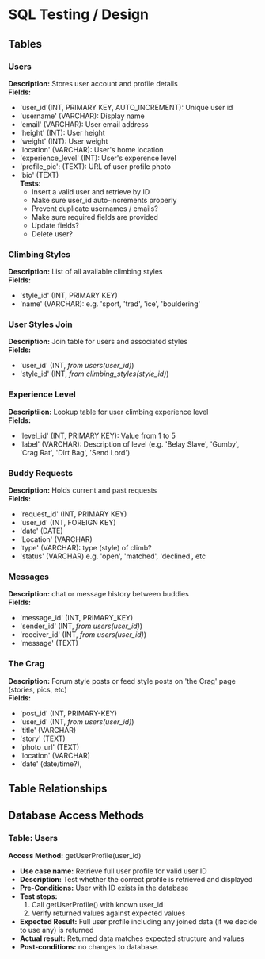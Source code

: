 # SQL Testing / Design


## Tables


### Users
**Description:** Stores user account and profile details  
**Fields:**  
- 'user_id'(INT, PRIMARY KEY, AUTO_INCREMENT): Unique user id
- 'username' (VARCHAR): Display name
- 'email' (VARCHAR): User email address
- 'height' (INT): User height
- 'weight' (INT): User weight
- 'location' (VARCHAR): User's home location
- 'experience_level' (INT): User's experence level 
- 'profile_pic': (TEXT): URL of user profile photo
- 'bio' (TEXT)  
**Tests:**
  - Insert a valid user and retrieve by ID
  - Make sure user_id auto-increments properly
  - Prevent duplicate usernames / emails?
  - Make sure required fields are provided
  - Update fields?
  - Delete user?

### Climbing Styles  
**Description:** List of all available climbing styles  
**Fields:**
- 'style_id' (INT, PRIMARY KEY)
- 'name' (VARCHAR): e.g. 'sport, 'trad', 'ice', 'bouldering'

### User Styles Join  
**Description:** Join table for users and associated styles  
**Fields:**
- 'user_id' (INT, *from users(user_id)*)
- 'style_id' (INT, *from climbing_styles(style_id)*)

### Experience Level  
**Descriptiion:** Lookup table for user climbing experience level  
**Fields:**
- 'level_id' (INT, PRIMARY KEY): Value from 1 to 5
- 'label' (VARCHAR): Description of level (e.g. 'Belay Slave', 'Gumby', 'Crag Rat', 'Dirt Bag', 'Send Lord')

### Buddy Requests
**Description:** Holds current and past requests   
**Fields:**
- 'request_id' (INT, PRIMARY KEY)
- 'user_id' (INT, FOREIGN KEY)
- 'date' (DATE)
- 'Location' (VARCHAR)
- 'type' (VARCHAR): type (style) of climb?
- 'status' (VARCHAR)    e.g. 'open', 'matched', 'declined', etc

### Messages  
**Description:** chat or message history between buddies  
**Fields:**
- 'message_id' (INT, PRIMARY_KEY)
- 'sender_id' (INT, *from users(user_id)*)
- 'receiver_id' (INT, *from users(user_id)*)
- 'message' (TEXT)

### The Crag  
**Description:** Forum style posts or feed style posts on 'the Crag' page (stories, pics, etc)  
**Fields:**
- 'post_id' (INT, PRIMARY-KEY)
- 'user_id' (INT, *from users(user_id)*)
- 'title' (VARCHAR)
- 'story' (TEXT)
- 'photo_url' (TEXT)
- 'location' (VARCHAR)
- 'date' (date/time?),

## Table Relationships

## Database Access Methods

### Table: Users
**Access Method:** getUserProfile(user_id)
  - **Use case name:** Retrieve full user profile for valid user ID
  - **Description:** Test whether the correct profile is retrieved and displayed
  - **Pre-Conditions:** User with ID exists in the database
  - **Test steps:**
    1. Call getUserProfile() with known user_id
    2. Verify returned values against expected values
  - **Expected Result:** Full user profile including any joined data (if we decide to use any) is returned
  - **Actual result:**  Returned data matches expected structure and values
  - **Post-conditions:** no changes to database.
